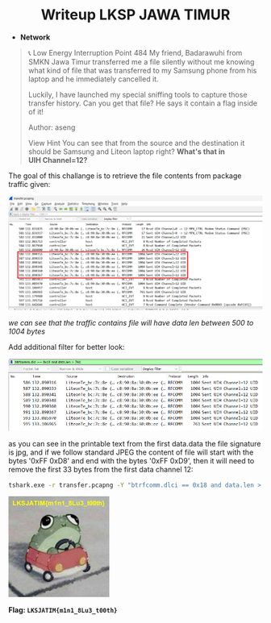 <h1 align="center">Writeup LKSP JAWA TIMUR</h1>


- **Network**

> 📞 Low Energy Interruption
> Point 484
>My friend, Badarawuhi from SMKN Jawa Timur transferred me a file silently without me knowing what kind of file that was transferred to my Samsung phone from his laptop and he immediately cancelled it.
>
>Luckily, I have launched my special sniffing tools to capture those transfer history. Can you get that file? He says it contain a flag inside of it!
>
>Author: aseng
>
>View Hint
>You can see that from the source and the destination it should be Samsung and Liteon laptop right? **What's that in UIH Channel=12?**

The goal of this challange is to retrieve the file contents from package traffic given:

![](https://github.com/SaifulI57/writeup/blob/wumbo/LKSP-JAWA-TIMUR/files/1.png)

*we can see that the traffic contains file will have data len between 500 to 1004 bytes*

Add additional filter for better look:

![](https://github.com/SaifulI57/writeup/blob/wumbo/LKSP-JAWA-TIMUR/files/2.png)

as you can see in the printable text from the first data.data the file signature is jpg, and if we follow standard JPEG the content of file will start with the bytes '0xFF 0xD8' and end with the bytes '0xFF 0xD9', then it will need to remove the first 33 bytes from the first data channel 12:

```bash
tshark.exe -r transfer.pcapng -Y "btrfcomm.dlci == 0x18 and data.len > 741" -T fields -e data.data | tr -d "\n" | xxd -r -p | tail -c +33 > flag.jpg
```

![](https://github.com/SaifulI57/writeup/blob/wumbo/LKSP-JAWA-TIMUR/flag.jpg)

**Flag: `LKSJATIM{m1n1_8Lu3_t00th}`**
